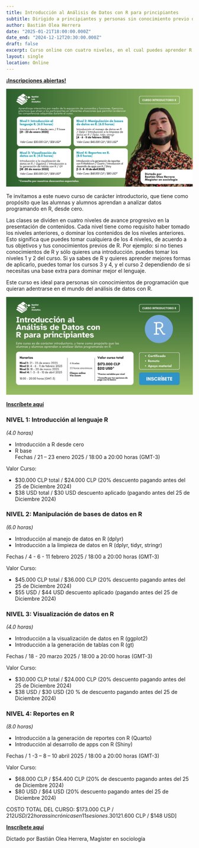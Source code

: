 ```yaml
---
title: Introducción al Análisis de Datos con R para principiantes
subtitle: Dirigido a principiantes y personas sin conocimiento previo de R
author: Bastián Olea Herrera
date: "2025-01-21T18:00:00.000Z"
date_end: "2024-12-12T20:30:00.000Z"
draft: false
excerpt: Curso online con cuatro niveles, en el cual puedes aprender R desde cero, sin conocimientos previos, y adentrarte en los siguientes niveles dependiendo de tus necesidades, o bien, tomar los niveles superiores para mejorar tus habilidades básicas de R. Inscripciones abiertas.
layout: single
location: Online
---
```


[**¡Inscripciones abiertas!**](https://spatiallab.cl/cursos-1/ola/services/curso-introduccion-al-analisis-de-datos-con-r-para-principiantes)

![](curso_introduccion_r_1_featured.jpeg)

Te invitamos a este nuevo curso de carácter introductorio, que tiene como propósito que las alumnas y alumnos aprendan a analizar datos programando en R, desde cero. 

Las clases se dividen en cuatro niveles de avance progresivo en la presentación de contenidos. Cada nivel tiene como requisito haber tomado los niveles anteriores, o dominar los contenidos de los niveles anteriores. Esto significa que puedes tomar cualquiera de los 4 niveles, de acuerdo a tus objetivos y tus conocimientos previos de R. Por ejemplo: si no tienes conocimientos de R y sólo quieres una introducción. puedes tomar los niveles 1 y 2 del curso. Si ya sabes de R y quieres aprender mejores formas de aplicarlo, puedes tomar los cursos 3 y 4, y el curso 2 dependiendo de si necesitas una base extra para dominar mejor el lenguaje.

Este curso es ideal para personas sin conocimientos de programación que quieran adentrarse en el mundo del análisis de datos con R.

![](curso_introduccion_r_2.jpeg)

[**Inscríbete aquí**](https://spatiallab.cl/cursos-1/ola/services/curso-introduccion-al-analisis-de-datos-con-r-para-principiantes)

### NIVEL 1: Introducción al lenguaje R
_(4.0 horas)_ 
- Introducción a R desde cero 
- R base  
Fechas / 21 – 23 enero 2025 / 18:00 a 20:00 horas (GMT-3)  

Valor Curso:  
- $30.000 CLP total / $24.000 CLP (20% descuento pagando antes del 25 de Diciembre 2024) 
- $38 USD total / $30 USD descuento aplicado (pagando antes del 25 de Diciembre 2024)   

### NIVEL 2: Manipulación de bases de datos en R
_(6.0 horas)_
- Introducción al manejo de datos en R (dplyr)
- Introducción a la limpieza de datos en R (dplyr, tidyr, stringr)

Fechas / 4 - 6 - 11 febrero 2025 / 18:00 a 20:00 horas (GMT-3)  

Valor Curso:
- $45.000 CLP total / $36.000 CLP (20% descuento pagando antes del 25 de Diciembre 2024) 
- $55 USD / $44 USD descuento aplicado (pagando antes del 25 de Diciembre 2024)   

### NIVEL 3: Visualización de datos en R 
_(4.0 horas)_
- Introducción a la visualización de datos en R (ggplot2)
- Introducción a la generación de tablas con R (gt)  

Fechas / 18 - 20 marzo 2025 / 18:00 a 20:00 horas (GMT-3)  

Valor Curso: 
- $30.000 CLP total / $24.000 CLP (20% descuento pagando antes del 25 de Diciembre 2024)  
- $38 USD / $30 USD (20 % de descuento pagando antes del 25 de Diciembre 2024)   

### NIVEL 4: Reportes en R
_(8.0 horas)_
- Introducción a la generación de reportes con R (Quarto)
- Introducción al desarrollo de apps con R (Shiny)

Fechas / 1 -3 – 8 – 10 abril 2025 / 18:00 a 20:00 horas (GMT-3)  

Valor Curso: 
- $68.000 CLP / $54.400 CLP (20% de descuento pagando antes del 25 de Diciembre 2024) 
- $80 USD / $64 USD (20% descuento pagando antes del 25 de Diciembre 2024)   

COSTO TOTAL DEL CURSO: $173.000 CLP / $212 USD / 22 horas sincrónicas en 11 sesiones. 30% de descuento por pago de la totalidad del curso (4 niveles) [$121.600 CLP / $148 USD]

[**Inscríbete aquí**](https://spatiallab.cl/cursos-1/ola/services/curso-introduccion-al-analisis-de-datos-con-r-para-principiantes)

Dictado por Bastián Olea Herrera, Magíster en sociología